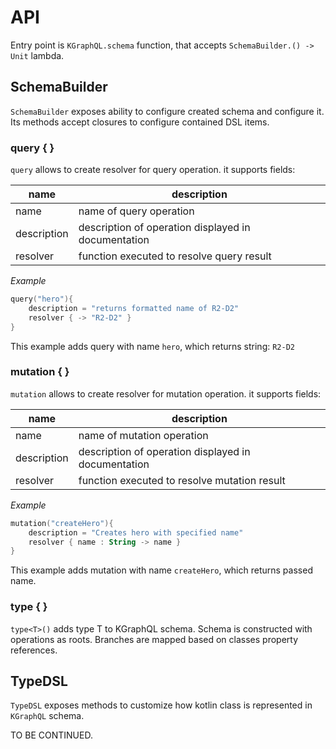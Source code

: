 # API

Entry point is `KGraphQL.schema` function, that accepts `SchemaBuilder.() -> Unit` lambda.

## SchemaBuilder
`SchemaBuilder` exposes ability to configure created schema and configure it. Its methods accept closures to configure contained DSL items.

### query { }
`query` allows to create resolver for query operation. it supports fields:

| name | description  |
| ---- | -----------  |
| name | name of query operation |
| description | description of operation displayed in documentation |
| resolver | function executed to resolve query result | 

*Example*
``` kotlin
query("hero"){
    description = "returns formatted name of R2-D2"
    resolver { -> "R2-D2" } 
}
```
This example adds query with name `hero`, which returns string: `R2-D2`

### mutation { }
`mutation` allows to create resolver for mutation operation. it supports fields:

| name | description  |
| ---- | -----------  |
| name | name of mutation operation |
| description | description of operation displayed in documentation |
| resolver | function executed to resolve mutation result | 

*Example*
``` kotlin
mutation("createHero"){
    description = "Creates hero with specified name"
    resolver { name : String -> name } 
}
```
This example adds mutation with name `createHero`, which returns passed name.

### type { }
`type<T>()` adds type T to KGraphQL schema. Schema is constructed with operations as roots. Branches are mapped based on classes property references.

## TypeDSL
`TypeDSL` exposes methods to customize how kotlin class is represented in `KGraphQL` schema.

TO BE CONTINUED.

